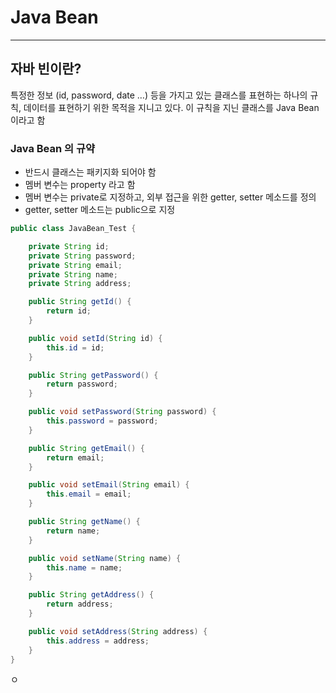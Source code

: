 # Java Bean

------

## 자바 빈이란?

특정한 정보 (id, password, date …) 등을 가지고 있는 클래스를 표현하는 하나의 규칙, 데이터를 표현하기 위한 목적을 지니고 있다. 이 규칙을 지닌 클래스를 Java Bean 이라고 함

### Java Bean 의 규약

- 반드시 클래스는 패키지화 되어야 함
- 멤버 변수는 property 라고 함
- 멤버 변수는 private로 지정하고, 외부 접근을 위한 getter, setter 메소드를 정의
- getter, setter 메소드는 public으로 지정

```java
public class JavaBean_Test {

    private String id;
    private String password;
    private String email;
    private String name;
    private String address;

    public String getId() {
        return id;
    }

    public void setId(String id) {
        this.id = id;
    }

    public String getPassword() {
        return password;
    }

    public void setPassword(String password) {
        this.password = password;
    }

    public String getEmail() {
        return email;
    }

    public void setEmail(String email) {
        this.email = email;
    }

    public String getName() {
        return name;
    }

    public void setName(String name) {
        this.name = name;
    }

    public String getAddress() {
        return address;
    }

    public void setAddress(String address) {
        this.address = address;
    }
}
```

ㅇ